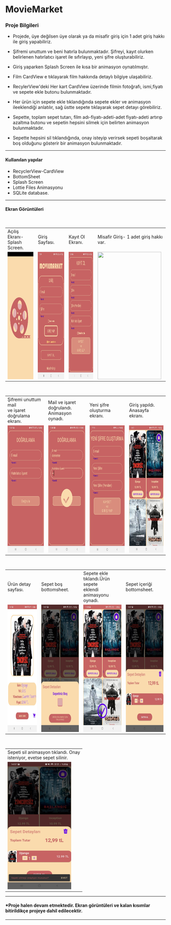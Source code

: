 # MovieMarket

### Proje Bilgileri
- Projede, üye değilsen üye olarak ya da misafir giriş için 1 adet giriş hakkı ile giriş yapabiliriz.

- Şifremi unuttum ve beni hatırla bulunmaktadır. Şifreyi, kayıt olurken belirlenen hatırlatıcı işaret ile sıfırlayıp, yeni şifre oluşturabiliriz.

- Giriş yaparken Splash Screen ile kısa bir animasyon oynatılmıştır.

- Film CardView e tıklayarak film hakkında detaylı bilgiye ulaşabiliriz.

- RecylerView'deki Her kart CardView üzerinde filmin fotoğrafı, ismi,fiyatı ve sepete ekle butonu bulunmaktadır.

- Her ürün için sepete ekle tıklandığında sepete ekler ve animasyon ileeklendiği anlatılır, sağ üstte sepete tıklayarak sepet detayı görebiliriz.

- Sepette, toplam sepet tutarı, film adı-fiyatı-adeti-adet fiyatı-adeti artırıp azaltma butonu ve sepetin hepsini silmek için belirten animasyon bulunmaktadır.

- Sepette hepsini sil tıklandığında, onay isteyip verirsek sepeti boşaltarak boş olduğunu gösterir bir animasyon bulunmaktadır.

------------


####  Kullanılan yapılar
- RecyclerView-CardView
- BottomSheet
- Splash Screen
- Lottie Files Animasyonu
- SQLite database.


------------
#### Ekran Görüntüleri
 <br />
<table>
  <tr>
    <td>Açılış Ekranı-Splash Screen.</td>
     <td>Giriş Sayfası.</td>
     <td>Kayıt Ol Ekranı.</td>
     <td>Misafir Giriş- 1 adet giriş hakkı var.</td>

  </tr>
  <tr>
    <td><img src="acilisEkrani.jpeg" width="200" height="400"></td>
    <td><img src="girisSayfasi.jpeg" width="200" height="400"></td>
    <td><img src="kayitOl.jpeg" width="200" height="400"></td>
      <td><img src="misafirGiriş.jpeg" width="200" height="400"></td>
  </tr>
 </table>
 
 <br />

<table>
  <tr>
    <td>Şifremi unuttum mail<br>
ve işaret doğrulama ekranı.</td>
     <td>Mail ve işaret doğrulandı.<br>Animasyon oynadı.</td>
     <td>Yeni şifre oluşturma ekranı.</td>
     <td>Giriş yapıldı. Anasayfa ekranı.</td>

  </tr>
  <tr>
    <td><img src="mailveisaretdogrulama.jpeg" width="200" height="400"></td>
    <td><img src="mailveisaretDogrulandi.jpeg" width="200" height="400"></td>
    <td><img src="yeniSifre.jpeg" width="200" height="400"></td>
      <td><img src="anasayfa.jpeg" width="200" height="400"></td>
  </tr>
 </table>
 
 <br />

<table>
  <tr>
    <td>Ürün detay sayfası.</td>
     <td>Sepet boş bottomsheet.</td>
     <td>Sepete ekle tıklandı.Ürün sepete<br>eklendi animasyonu oynadı.</td>
     <td>Sepet içeriği bottomsheet.</td>

  </tr>
  <tr>
    <td><img src="urunDetay.jpeg" width="200" height="400"></td>
    <td><img src="sepetBos.jpeg" width="200" height="400"></td>
    <td><img src="sepeteEklendi.jpeg" width="200" height="400"></td>
      <td><img src="sepetDetay.jpeg" width="200" height="400"></td>
  </tr>
 </table>
 
 <br />

<table>
  <tr>
    <td>Sepeti sil animasyon tıklandı. Onay<br>isteniyor, evetse sepet silinir.</td>
  </tr>
  <tr>
    <td><img src="sepetSilOnay.jpeg" width="200" height="400"></td>
  </tr>
 </table>

------------

#### *Proje halen devam etmektedir. Ekran görüntüleri ve kalan kısımlar bitirildikçe projeye dahil edilecektir.
------------
